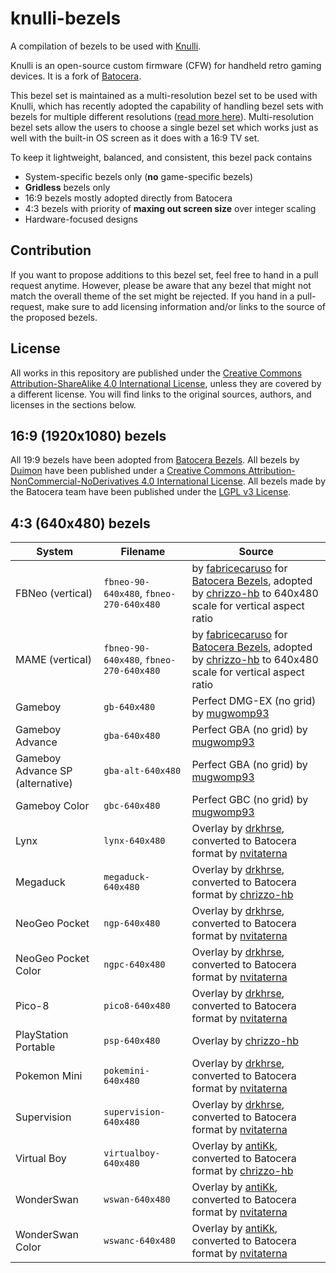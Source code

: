 # knulli-bezels

A compilation of bezels to be used with [Knulli](https://knulli.org).

Knulli is an open-source custom firmware (CFW) for handheld retro gaming devices. It is a fork of [Batocera](https://batocera.org).

This bezel set is maintained as a multi-resolution bezel set to be used with Knulli, which has recently adopted the capability of handling bezel sets with bezels for multiple different resolutions ([read more here](https://github.com/knulli-cfw/distribution/pull/131)). Multi-resolution bezel sets allow the users to choose a single bezel set which works just as well with the built-in OS screen as it does with a 16:9 TV set.

To keep it lightweight, balanced, and consistent, this bezel pack contains

* System-specific bezels only (**no** game-specific bezels)
* **Gridless** bezels only
* 16:9 bezels mostly adopted directly from Batocera
* 4:3 bezels with priority of **maxing out screen size** over integer scaling
* Hardware-focused designs

## Contribution

If you want to propose additions to this bezel set, feel free to hand in a pull request anytime. However, please be aware that any bezel that might not match the overall theme of the set might be rejected. If you hand in a pull-request, make sure to add licensing information and/or links to the source of the proposed bezels.

## License

All works in this repository are published under the [Creative Commons Attribution-ShareAlike 4.0 International License](https://creativecommons.org/licenses/by-sa/4.0/), unless they are covered by a different license. You will find links to the original sources, authors, and licenses in the sections below.

## 16:9 (1920x1080) bezels

All 19:9 bezels have been adopted from [Batocera Bezels](https://github.com/batocera-linux/batocera-bezel). All bezels by [Duimon](https://github.com/Duimon) have been published under a [Creative Commons Attribution-NonCommercial-NoDerivatives 4.0 International License](https://creativecommons.org/licenses/by-nc-nd/4.0/). All bezels made by the Batocera team have been published under the [LGPL v3 License](https://www.gnu.org/licenses/lgpl-3.0.html).

## 4:3 (640x480) bezels

| System | Filename | Source |
| ------ | -------- | ------ |
| FBNeo (vertical) | `fbneo-90-640x480`, `fbneo-270-640x480` | by [fabricecaruso](https://github.com/fabricecaruso) for [Batocera Bezels](https://github.com/batocera-linux/batocera-bezel), adopted by [chrizzo-hb](https://github.com/chrizzo-hb) to 640x480 scale for vertical aspect ratio |
| MAME (vertical) | `fbneo-90-640x480`, `fbneo-270-640x480` | by [fabricecaruso](https://github.com/fabricecaruso) for [Batocera Bezels](https://github.com/batocera-linux/batocera-bezel), adopted by [chrizzo-hb](https://github.com/chrizzo-hb) to 640x480 scale for vertical aspect ratio |
| Gameboy | `gb-640x480` | Perfect DMG-EX (no grid) by [mugwomp93](https://github.com/mugwomp93) |
| Gameboy Advance | `gba-640x480` | Perfect GBA (no grid) by [mugwomp93](https://github.com/mugwomp93) |
| Gameboy Advance SP (alternative) | `gba-alt-640x480` | Perfect GBA (no grid) by [mugwomp93](https://github.com/mugwomp93) |
| Gameboy Color | `gbc-640x480` | Perfect GBC (no grid) by [mugwomp93](https://github.com/mugwomp93) |
| Lynx | `lynx-640x480` | Overlay by [drkhrse](https://github.com/drkhrse/drkhrse_miyoo_bezels), converted to Batocera format by [nvitaterna](https://github.com/nvitaterna/batocera_4_3_handheld_bezels) |
| Megaduck | `megaduck-640x480` | Overlay by [drkhrse](https://github.com/drkhrse/drkhrse_miyoo_bezels), converted to Batocera format by [chrizzo-hb](https://github.com/chrizzo-hb) |
| NeoGeo Pocket | `ngp-640x480` | Overlay by [drkhrse](https://github.com/drkhrse/drkhrse_miyoo_bezels), converted to Batocera format by [nvitaterna](https://github.com/nvitaterna/batocera_4_3_handheld_bezels) |
| NeoGeo Pocket Color | `ngpc-640x480` | Overlay by [drkhrse](https://github.com/drkhrse/drkhrse_miyoo_bezels), converted to Batocera format by [nvitaterna](https://github.com/nvitaterna/batocera_4_3_handheld_bezels) |
| Pico-8 | `pico8-640x480` | Overlay by [drkhrse](https://github.com/drkhrse/drkhrse_miyoo_bezels), converted to Batocera format by [nvitaterna](https://github.com/nvitaterna/batocera_4_3_handheld_bezels) |
| PlayStation Portable | `psp-640x480` | Overlay by [chrizzo-hb](https://github.com/chrizzo-hb) |
| Pokemon Mini | `pokemini-640x480` | Overlay by [drkhrse](https://github.com/drkhrse/drkhrse_miyoo_bezels), converted to Batocera format by [nvitaterna](https://github.com/nvitaterna/batocera_4_3_handheld_bezels) |
| Supervision | `supervision-640x480` | Overlay by [drkhrse](https://github.com/drkhrse/drkhrse_miyoo_bezels), converted to Batocera format by [nvitaterna](https://github.com/nvitaterna/batocera_4_3_handheld_bezels) |
| Virtual Boy | `virtualboy-640x480` | Overlay by [antiKk](https://github.com/antiKk/muOS-Overlays), converted to Batocera format by [chrizzo-hb](https://github.com/chrizzo-hb) |
| WonderSwan | `wswan-640x480` | Overlay by [antiKk](https://github.com/antiKk/muOS-Overlays), converted to Batocera format by [nvitaterna](https://github.com/nvitaterna/batocera_4_3_handheld_bezels) |
| WonderSwan Color | `wswanc-640x480` | Overlay by [antiKk](https://github.com/antiKk/muOS-Overlays), converted to Batocera format by [nvitaterna](https://github.com/nvitaterna/batocera_4_3_handheld_bezels) |

